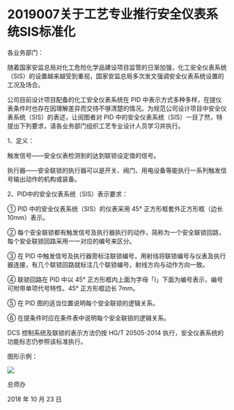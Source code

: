 # 2019007关于工艺专业推行安全仪表系统SIS标准化

各业务部门：

随着国家安监总局对化工危险化学品建设项目监管的日渐加强，化工安全仪表系统（SIS）的设置越来越受到重视，国家安监总局多次发文强调安全仪表系统设置的工况及场合。

公司目前设计项目配备的化工安全仪表系统在 PID 中表示方式多种多样，在提仪表条件时也存在因理解差异而交待不够清楚的情况。为规范公司设计项目中安全仪表系统（SIS）的表述，让阅图者对 PID 中的安全仪表系统（SIS）一目了然，特提出下列要求，请各业务部门组织工艺专业设计人员学习并执行。

1、定义：

触发信号——安全仪表检测到的达到联锁设定值的信号。

执行器——安全联锁的执行器可以是开关、阀门、用电设备等能执行一系列触发信号输出动作的机构或装备。

2、PID中的安全仪表系统（SIS）表示要求：

① PID 中的安全仪表系统（SIS）的仪表采用 45° 正方形框套外正方形框（边长10mm）表示。

② 每个安全联锁都有触发信号及执行器执行的动作，简称为一个安全联锁回路，每个安全联锁回路采用一一对应的编号来区分。

③ 在 PID 中触发信号及执行器旁标注联锁编号，用射线将联锁编号与仪表及执行器连接，有几个联锁回路就标注几个联锁编号，射线方向与动作方向一致。

④ 联锁回路在 PID 中以 45° 正方形框内上面为字母「I」下面为编号表示，编号可附带单项代号特性。45° 正方形框边长 7mm。

⑤ 在 PID 图的适当位置说明每个安全联锁的逻辑关系。

⑥ 在提条件时应在条件表中说明每个安全联锁的逻辑关系。

DCS 控制系统及联锁的表示方法仍按 HG/T 20505-2014 执行，安全仪表系统的功能标志仍参照该标准执行。

图形示例：

![](https://raw.githubusercontent.com/dalong0514/selfstudy/master/图片链接/化工设计/2019011.PNG)

总师办

2018 年 10 月 23 日